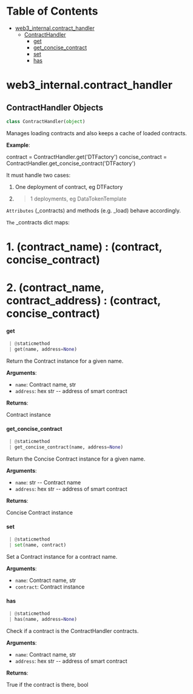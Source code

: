 # Table of Contents

* [web3\_internal.contract\_handler](#web3_internal.contract_handler)
  * [ContractHandler](#web3_internal.contract_handler.ContractHandler)
    * [get](#web3_internal.contract_handler.ContractHandler.get)
    * [get\_concise\_contract](#web3_internal.contract_handler.ContractHandler.get_concise_contract)
    * [set](#web3_internal.contract_handler.ContractHandler.set)
    * [has](#web3_internal.contract_handler.ContractHandler.has)

<a name="web3_internal.contract_handler"></a>
# web3\_internal.contract\_handler

<a name="web3_internal.contract_handler.ContractHandler"></a>
## ContractHandler Objects

```python
class ContractHandler(object)
```

Manages loading contracts and also keeps a cache of loaded contracts.

**Example**:

  contract = ContractHandler.get('DTFactory')
  concise_contract = ContractHandler.get_concise_contract('DTFactory')
  
  It must handle two cases:
  1. One deployment of contract, eg DTFactory
  2. >1 deployments, eg DataTokenTemplate
  
  `Attributes` (_contracts) and methods (e.g. _load) behave accordingly.
  
  `The` _contracts dict maps:
  # 1. (contract_name)                   : (contract, concise_contract)
  # 2. (contract_name, contract_address) : (contract, concise_contract)

<a name="web3_internal.contract_handler.ContractHandler.get"></a>
#### get

```python
 | @staticmethod
 | get(name, address=None)
```

Return the Contract instance for a given name.

**Arguments**:

- `name`: Contract name, str
- `address`: hex str -- address of smart contract

**Returns**:

Contract instance

<a name="web3_internal.contract_handler.ContractHandler.get_concise_contract"></a>
#### get\_concise\_contract

```python
 | @staticmethod
 | get_concise_contract(name, address=None)
```

Return the Concise Contract instance for a given name.

**Arguments**:

- `name`: str -- Contract name
- `address`: hex str -- address of smart contract

**Returns**:

Concise Contract instance

<a name="web3_internal.contract_handler.ContractHandler.set"></a>
#### set

```python
 | @staticmethod
 | set(name, contract)
```

Set a Contract instance for a contract name.

**Arguments**:

- `name`: Contract name, str
- `contract`: Contract instance

<a name="web3_internal.contract_handler.ContractHandler.has"></a>
#### has

```python
 | @staticmethod
 | has(name, address=None)
```

Check if a contract is the ContractHandler contracts.

**Arguments**:

- `name`: Contract name, str
- `address`: hex str -- address of smart contract

**Returns**:

True if the contract is there, bool

